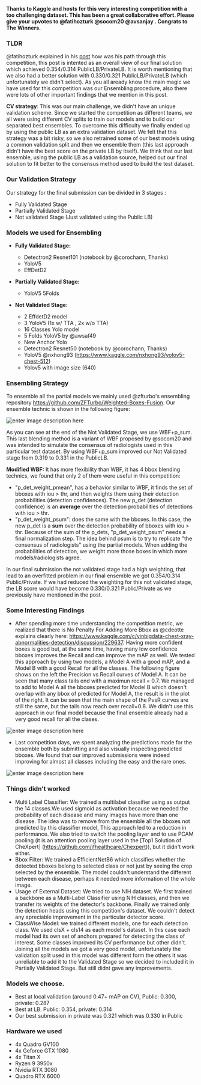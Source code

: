 
**Thanks to Kaggle and hosts for this very interesting competition with a too challenging dataset. This has been a great collaborative effort. Please give your upvotes to @fatihozturk @socom20 @avsanjay . Congrats to The Winners.**


### TLDR
@fatihozturk explained in his [post](https://www.kaggle.com/c/vinbigdata-chest-xray-abnormalities-detection/discussion/229724) how was his path through this competition, this post is intented as an overall view of our final solution which achieved 0.354/0.314 PublicLB/PrivateLB. It is worth mentioning that we also had a better solution with 0.330/0.321 PublicLB/PrivateLB (which unfortunately we didn't select). As you all aready know the main magic we have used for this competition was our Ensembling procedure, also there were lots of other important findings that we mention in this post.

**CV strategy**:  This was our main challenge, we didn't have an unique validation scheme. Since we started the competition as different teams, we all were using different CV splits to train our models and to build our separated best ensembles. To overcome this difficulty we finally ended up by using the public LB as an extra validation dataset. We felt that this strategy was a bit risky, so we also retrained some of our best models using a common validation split and then we ensemble them (this last approach didn't have the best score on the private LB by itself). We think that our last ensemble, using the public LB as a validation source, helped out our final solution to fit better to the consensus method used to build the test dataset. 

### Our Validation Strategy
Our strategy for the final submission can be divided in 3 stages :
* Fully Validated Stage
* Partially Validated Stage
* Not validated Stage (Just validated using the Public LB)

### Models we used for Ensembling

- **Fully Validated Stage:**
  - Detectron2 Resnet101 (notebook by @corochann, Thanks)
  - YoloV5
  - EffDetD2

- **Partially Validated Stage:**
  - YoloV5 5Folds

- **Not Validated Stage:**
  - 2 EffdetD2 model  
  - 3 YoloV5 (1x w/ TTA , 2x w/o TTA)
  - 16 Classes Yolo model
  - 5 Folds YoloV5 by @awsaf49
  - New Anchor Yolo
  - Detectron2 Resnet50 (notebook by @corochann, Thanks)
  - YoloV5 @nxhong93 (https://www.kaggle.com/nxhong93/yolov5-chest-512)
  - Yolov5 with image size (640)

### Ensembling Strategy

To ensemble all the partial models we mainly used @zfturbo's ensembling repository https://github.com/ZFTurbo/Weighted-Boxes-Fusion. Our ensemble technic is shown in the following figure:

![enter image description here](https://i.postimg.cc/NjfVC2Mv/2x-Page-1-6.png)

As you can see at the end of the Not Validated Stage, we use WBF+p_sum. This last blending method is a variant of WBF proposed by @socom20 and was intended to simulate the consensus of radiologists used in this particular test dataset. By using WBF+p_sum improved our Not Validated stage from 0.319 to 0.331 in the PublicLB.

**Modified WBF:**  It has more flexibility than WBF, it has 4 bbox blending technics, we found that only 2 of them were useful in this competition:
- "p_det_weight_pmean", has a behavior similar to WBF, it finds the set of bboxes with iou > thr, and then weights them using their detection probabilities (detection confidences). The new p_det (detection confidence) is an **average** over the detection probabilities of detections with iou > thr.
- "p_det_weight_psum": does the same with the bboxes. In this case, the new p_det is a **sum** over the detection probability of bboxes with iou > thr.
Because of the sum of the p_dets, "p_det_weight_psum" needs a final normalization step. The idea behind psum is to try to replicate "the consensus of radiologists" using the partial models. When adding the probabilities of detection, we weight more those boxes in which more models/radiologists agree.

In our final submission the not validated stage had a high weighting, that lead to an overfitted problem in our final ensemble we got  0.354/0.314 Public/Private. If we had reduced the weighting for this not validated stage, the LB score would have become 0.330/0.321 Public/Private as we previously have mentioned in the post.

### Some Interesting Findings

- After spending more time understanding the competition metric, we realized that there is No Penalty For Adding More Bbox as @cdeotte explains clearly here: https://www.kaggle.com/c/vinbigdata-chest-xray-abnormalities-detection/discussion/229637. Having more confident boxes is good but, at the same time, having many low confidence bboxes improves the Recall and can improve the mAP as well. We tested this approach by using two models, a  Model A with a good mAP, and a Model B with a good Recall for all the classes. The following figure shows on the left the Precision vs Recall curves of Model A. It can be seen that many class tails end with a maximun recall = 0.7. We managed to add to Model A all the bboxes predicted for Model B which doesn't overlap with any bbox of predicted for Model A, the result is in the plot of the right. It can be seen that the main shape of the PvsR curves are still the same, but the tails now reach over recall=0.8. We didn't use this approach in our final model because the final ensemble already had a very good recall for all the clases.

![enter image description here](https://i.postimg.cc/BnL1z77F/photo-2021-03-31-18-37-48.jpg)

- Last competition days, we spent analyzing the predictions made for the ensemble both by submitting and also visually inspecting predicted bboxes. We found that our improved submissions were indeed improving for almost all classes including the easy and the rare ones.

![enter image description here](https://i.ibb.co/k0NRCXJ/photo-2021-04-01-00-30-35.jpg)

### Things didn't worked 
- Multi Label Classifier: We trained a multilabel classifier using as output the 14 classes.We used sigmoid as activation because we needed the probability of each disease and many images have more than one disease. The idea was to remove from the ensemble all the bboxes not predicted by this classifier model, This approach led to a reduction in performance.  We also tried to switch the pooling layer and to use PCAM pooling (it is an attention pooling layer used in the [Top1 Solution of CheXpert] (https://github.com/jfhealthcare/Chexpert)), but it didn't work either. 
- Bbox Filter: We trained a EfficientNetB6 which classifies whether the detected bboxes belong to selected class or not just by seeing the crop selected by the ensemble. The model couldn't understand the different between each disease, perhaps it needed more information of the whole image.
- Usage of External Dataset: We tried to use NIH dataset. We first trained a backbone as a Multi-Label Classifier using NIH classes, and then we transfer its weights of the detector's backbone. Finally we trained only the detection heads using this competition's dataset. We couldn't detect any apreciable improvement in the particular detector score.
- ClassWise Model: we trained different models, one for each detection class. We used clsX + cls14 as each model's dataset. In this case each model had its own set of anchors prepared for detecting the class of interest. Some classes improved its CV performance but other didn't. Joining all the models we got a very good model, unfortunately the validation split used in this model was different form the others it was unreliable to add it to the Validated Stage so we decided to included it in Partially Validated Stage. But still didnt gave any improvements.

### Models we choose.
- Best at local validation (around 0.47+ mAP on CV), Public: 0.300, private: 0.287
- Best at LB. Public: 0.354, private: 0.314
- Our best submission in private was 0.321 which was 0.330 in Public

### Hardware we used
- 4x Quadro GV100
- 4x Geforce GTX 1080
- 4x Titan X
- Ryzen 9 3950x
- Nvidia RTX 3080
- Quadro RTX 6000
